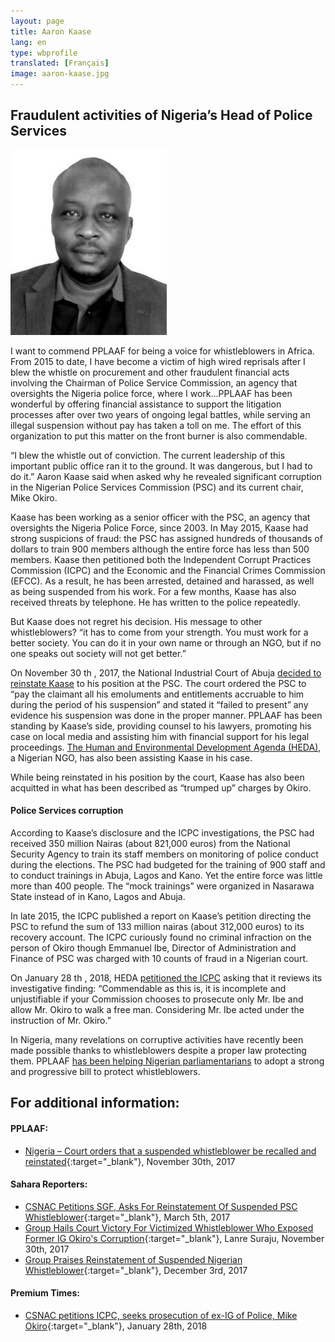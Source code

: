 ```yaml
---
layout: page
title: Aaron Kaase
lang: en
type: wbprofile
translated: [Français]
image: aaron-kaase.jpg
---
```


<h2>Fraudulent activities of Nigeria’s Head of Police Services</h2>

<div class="profile-block">
<img src="/assets/images/profiles/aaron-kaase.jpg">
<p class="top-blockquote">I want to commend PPLAAF for being a voice for whistleblowers in Africa. From 2015 to date, I have become a victim of high wired reprisals after I blew the whistle on procurement and other fraudulent financial acts involving the Chairman of Police Service Commission, an agency that oversights the Nigeria police force, where I work…PPLAAF has been wonderful by offering financial assistance to support the litigation processes after over two years of ongoing legal battles, while serving an illegal suspension without pay has taken a toll on me. The effort of this organization to put this matter on the front burner is also commendable.</p>
</div>
<div class=" divider"></div>

“I blew the whistle out of conviction. The current leadership of this important public office ran
it to the ground. It was dangerous, but I had to do it.” Aaron Kaase said when asked why he
revealed significant corruption in the Nigerian Police Services Commission (PSC) and its
current chair, Mike Okiro.

Kaase has been working as a senior officer with the PSC, an agency that oversights the Nigeria
Police Force, since 2003. In May 2015, Kaase had strong suspicions of fraud: the PSC has
assigned hundreds of thousands of dollars to train 900 members although the entire force has
less than 500 members.
Kaase then petitioned both the Independent Corrupt Practices Commission (ICPC) and the
Economic and the Financial Crimes Commission (EFCC). As a result, he has been arrested,
detained and harassed, as well as being suspended from his work.
For a few months, Kaase has also received threats by telephone. He has written to the police
repeatedly.

But Kaase does not regret his decision. His message to other whistleblowers? “it has to come
from your strength. You must work for a better society. You can do it in your own name or
through an NGO, but if no one speaks out society will not get better.”

On November 30 th , 2017, the National Industrial Court of Abuja [decided to reinstate Kaase](https://pplaaf.org/downloads/COURT-JUDGEMENT.pdf) to
his position at the PSC. The court ordered the PSC to “pay the claimant all his emoluments and
entitlements accruable to him during the period of his suspension” and stated it “failed to
present” any evidence his suspension was done in the proper manner.
PPLAAF has been standing by Kaase’s side, providing counsel to his lawyers, promoting his
case on local media and assisting him with financial support for his legal proceedings. [The
Human and Environmental Development Agenda (HEDA)](https://hedang.org/), a Nigerian NGO, has also been assisting Kaase in his case.

While being reinstated in his position by the court, Kaase has also been acquitted in what has
been described as “trumped up” charges by Okiro.

#### Police Services corruption
According to Kaase’s disclosure and the ICPC investigations, the PSC had received 350 million
Nairas (about 821,000 euros) from the National Security Agency to train its staff members on
monitoring of police conduct during the elections. The PSC had budgeted for the training of 900
staff and to conduct trainings in Abuja, Lagos and Kano. Yet the entire force was little more
than 400 people. The “mock trainings” were organized in Nasarawa State instead of in Kano,
Lagos and Abuja.

In late 2015, the ICPC published a report on Kaase’s petition directing the PSC to refund the
sum of 133 million nairas (about 312,000 euros) to its recovery account. The ICPC curiously
found no criminal infraction on the person of Okiro though Emmanuel Ibe, Director of
Administration and Finance of PSC was charged with 10 counts of fraud in a Nigerian court.

On January 28 th , 2018, HEDA [petitioned the ICPC](https://www.premiumtimesng.com/news/more-news/256920-csnac-petitions-icpc-seeks-prosecution-ex-ig-police-mike-okiro.html) asking that it reviews its investigative
finding: “Commendable as this is, it is incomplete and unjustifiable if your Commission chooses
to prosecute only Mr. Ibe and allow Mr. Okiro to walk a free man. Considering Mr. Ibe acted
under the instruction of Mr. Okiro.”

In Nigeria, many revelations on corruptive activities have recently been made possible thanks to
whistleblowers despite a proper law protecting them. PPLAAF [has been helping Nigerian
parliamentarians](https://pplaaf.org/2017/06/15/nigerian-parliament.html) to adopt a strong and progressive bill to protect whistleblowers.


## For additional information:
 
#### PPLAAF: 
- [Nigeria – Court orders that a suspended whistleblower be recalled and reinstated](https://pplaaf.org/2017/11/30/nigeria-court-orders-whistleblower-reinstation.html){:target="_blank"}, November 30th, 2017

#### Sahara Reporters:
- [CSNAC Petitions SGF, Asks For Reinstatement Of Suspended PSC Whistleblower](http://saharareporters.com/2017/03/05/csnac-petitions-sgf-asks-reinstatement-suspended-psc-whistleblower){:target="_blank"}, March 5th, 2017
- [Group Hails Court Victory For Victimized Whistleblower Who Exposed Former IG Okiro's Corruption](http://saharareporters.com/2017/11/30/group-hails-court-victory-victimized-whistleblower-who-exposed-former-ig-okiros){:target="_blank"}, Lanre Suraju, November 30th, 2017
- [Group Praises Reinstatement of Suspended Nigerian Whistleblower](http://saharareporters.com/2017/12/03/group-praises-reinstatement-suspended-nigerian-whistleblower){:target="_blank"}, December 3rd, 2017

#### Premium Times:
 - [CSNAC petitions ICPC, seeks prosecution of ex-IG of Police, Mike Okiro](https://www.premiumtimesng.com/news/more-news/256920-csnac-petitions-icpc-seeks-prosecution-ex-ig-police-mike-okiro.html){:target="_blank"}, January 28th, 2018
 